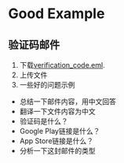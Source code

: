 # Good Example

## 验证码邮件
1. 下载[verification_code.eml](./example/verification_code.eml).
2. 上传文件
3. 一些好的问题示例
  - 总结一下邮件内容，用中文回答
  - 翻译一下文件内容为中文
  - 验证码是什么？
  - Google Play链接是什么？
  - App Store链接是什么？
  - 分析一下这封邮件的类型
